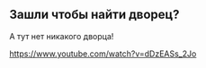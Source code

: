 ## Зашли чтобы найти дворец?

А тут нет никакого дворца!

https://www.youtube.com/watch?v=dDzEASs_2Jo

